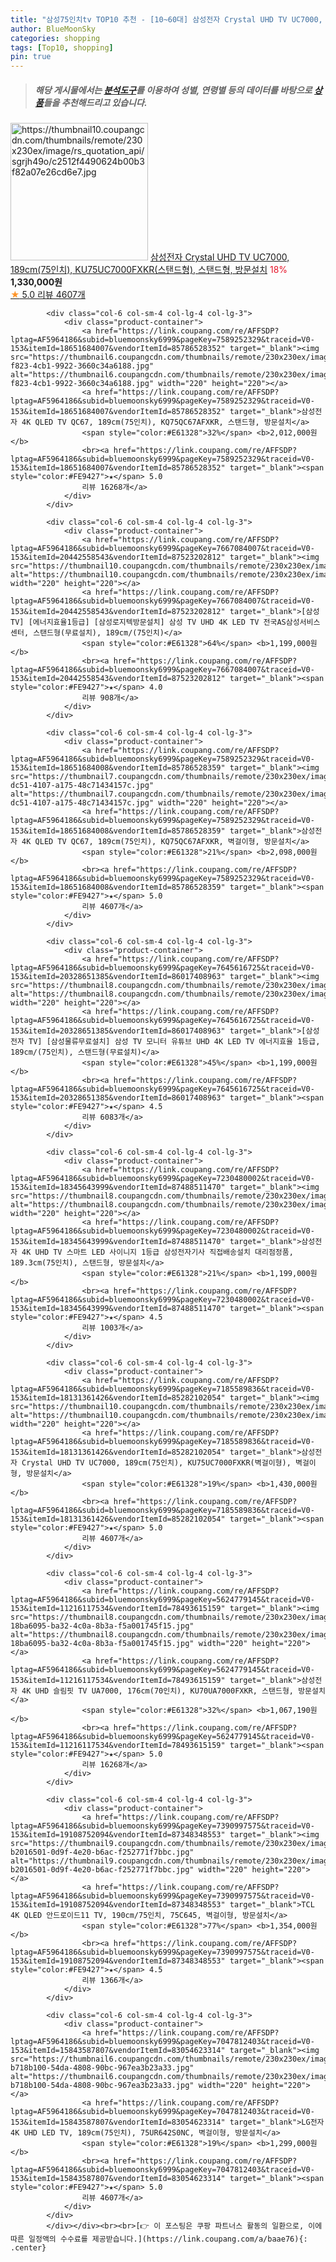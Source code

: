 ```yaml
---
title: "삼성75인치tv TOP10 추천 - [10~60대] 삼성전자 Crystal UHD TV UC7000, 189cm(75인치), KU75UC7000FXKR(스탠드형), 스탠드형, "
author: BlueMoonSky
categories: shopping
tags: [Top10, shopping]
pin: true
---
```


> ##### 해당 게시물에서는 [**분석도구**](https://itemscout.io/)를 이용하여 **성별**, **연령별** 등의 데이터를 바탕으로 [**상품**](https://link.coupang.com/a/baae76)들을 추천해드리고 있습니다.
<div class="container"><div class="row">
            <div class="col-6 col-sm-4 col-lg-4 col-lg-3">
                <div class="product-container">
                    <a href="https://link.coupang.com/re/AFFSDP?lptag=AF5964186&subid=bluemoonsky6999&pageKey=7185589836&traceid=V0-153&itemId=18131361425&vendorItemId=85282102042" target="_blank"><img src="https://thumbnail10.coupangcdn.com/thumbnails/remote/230x230ex/image/rs_quotation_api/sgrjh49o/c2512f4490624b00b3f82a07e26cd6e7.jpg" alt="https://thumbnail10.coupangcdn.com/thumbnails/remote/230x230ex/image/rs_quotation_api/sgrjh49o/c2512f4490624b00b3f82a07e26cd6e7.jpg" width="220" height="220"></a>
                    <a href="https://link.coupang.com/re/AFFSDP?lptag=AF5964186&subid=bluemoonsky6999&pageKey=7185589836&traceid=V0-153&itemId=18131361425&vendorItemId=85282102042" target="_blank">삼성전자 Crystal UHD TV UC7000, 189cm(75인치), KU75UC7000FXKR(스탠드형), 스탠드형, 방문설치</a>
                    <span style="color:#E61328">18%</span> <b>1,330,000원</b>
                    <br><a href="https://link.coupang.com/re/AFFSDP?lptag=AF5964186&subid=bluemoonsky6999&pageKey=7185589836&traceid=V0-153&itemId=18131361425&vendorItemId=85282102042" target="_blank"><span style="color:#FE9427">★</span> 5.0
                    리뷰 4607개</a>
                </div>
            </div>
            
            <div class="col-6 col-sm-4 col-lg-4 col-lg-3">
                <div class="product-container">
                    <a href="https://link.coupang.com/re/AFFSDP?lptag=AF5964186&subid=bluemoonsky6999&pageKey=7589252329&traceid=V0-153&itemId=18651684007&vendorItemId=85786528352" target="_blank"><img src="https://thumbnail6.coupangcdn.com/thumbnails/remote/230x230ex/image/retail/images/2023/04/26/10/2/3d3a5666-f823-4cb1-9922-3660c34a6188.jpg" alt="https://thumbnail6.coupangcdn.com/thumbnails/remote/230x230ex/image/retail/images/2023/04/26/10/2/3d3a5666-f823-4cb1-9922-3660c34a6188.jpg" width="220" height="220"></a>
                    <a href="https://link.coupang.com/re/AFFSDP?lptag=AF5964186&subid=bluemoonsky6999&pageKey=7589252329&traceid=V0-153&itemId=18651684007&vendorItemId=85786528352" target="_blank">삼성전자 4K QLED TV QC67, 189cm(75인치), KQ75QC67AFXKR, 스탠드형, 방문설치</a>
                    <span style="color:#E61328">32%</span> <b>2,012,000원</b>
                    <br><a href="https://link.coupang.com/re/AFFSDP?lptag=AF5964186&subid=bluemoonsky6999&pageKey=7589252329&traceid=V0-153&itemId=18651684007&vendorItemId=85786528352" target="_blank"><span style="color:#FE9427">★</span> 5.0
                    리뷰 16268개</a>
                </div>
            </div>
            
            <div class="col-6 col-sm-4 col-lg-4 col-lg-3">
                <div class="product-container">
                    <a href="https://link.coupang.com/re/AFFSDP?lptag=AF5964186&subid=bluemoonsky6999&pageKey=7667084007&traceid=V0-153&itemId=20442558543&vendorItemId=87523202812" target="_blank"><img src="https://thumbnail10.coupangcdn.com/thumbnails/remote/230x230ex/image/vendor_inventory/9283/9dbf8538500d0baccf7441d1e11a926017b28a5dcb6793d4a9c3de6a933a.jpg" alt="https://thumbnail10.coupangcdn.com/thumbnails/remote/230x230ex/image/vendor_inventory/9283/9dbf8538500d0baccf7441d1e11a926017b28a5dcb6793d4a9c3de6a933a.jpg" width="220" height="220"></a>
                    <a href="https://link.coupang.com/re/AFFSDP?lptag=AF5964186&subid=bluemoonsky6999&pageKey=7667084007&traceid=V0-153&itemId=20442558543&vendorItemId=87523202812" target="_blank">[삼성 TV] [에너지효율1등급] [삼성로지텍방문설치] 삼성 TV UHD 4K LED TV 전국AS삼성서비스센터, 스탠드형(무료설치), 189cm/(75인치)</a>
                    <span style="color:#E61328">64%</span> <b>1,199,000원</b>
                    <br><a href="https://link.coupang.com/re/AFFSDP?lptag=AF5964186&subid=bluemoonsky6999&pageKey=7667084007&traceid=V0-153&itemId=20442558543&vendorItemId=87523202812" target="_blank"><span style="color:#FE9427">★</span> 4.0
                    리뷰 908개</a>
                </div>
            </div>
            
            <div class="col-6 col-sm-4 col-lg-4 col-lg-3">
                <div class="product-container">
                    <a href="https://link.coupang.com/re/AFFSDP?lptag=AF5964186&subid=bluemoonsky6999&pageKey=7589252329&traceid=V0-153&itemId=18651684008&vendorItemId=85786528359" target="_blank"><img src="https://thumbnail7.coupangcdn.com/thumbnails/remote/230x230ex/image/retail/images/2023/04/26/10/5/b9f7e9cc-dc51-4107-a175-48c71434157c.jpg" alt="https://thumbnail7.coupangcdn.com/thumbnails/remote/230x230ex/image/retail/images/2023/04/26/10/5/b9f7e9cc-dc51-4107-a175-48c71434157c.jpg" width="220" height="220"></a>
                    <a href="https://link.coupang.com/re/AFFSDP?lptag=AF5964186&subid=bluemoonsky6999&pageKey=7589252329&traceid=V0-153&itemId=18651684008&vendorItemId=85786528359" target="_blank">삼성전자 4K QLED TV QC67, 189cm(75인치), KQ75QC67AFXKR, 벽걸이형, 방문설치</a>
                    <span style="color:#E61328">21%</span> <b>2,098,000원</b>
                    <br><a href="https://link.coupang.com/re/AFFSDP?lptag=AF5964186&subid=bluemoonsky6999&pageKey=7589252329&traceid=V0-153&itemId=18651684008&vendorItemId=85786528359" target="_blank"><span style="color:#FE9427">★</span> 5.0
                    리뷰 4607개</a>
                </div>
            </div>
            
            <div class="col-6 col-sm-4 col-lg-4 col-lg-3">
                <div class="product-container">
                    <a href="https://link.coupang.com/re/AFFSDP?lptag=AF5964186&subid=bluemoonsky6999&pageKey=7645616725&traceid=V0-153&itemId=20328651385&vendorItemId=86017408963" target="_blank"><img src="https://thumbnail8.coupangcdn.com/thumbnails/remote/230x230ex/image/vendor_inventory/af6d/f82c825b05000a7299a11bf752fc80a88151d4e61a6939a809b703e77b5a.jpg" alt="https://thumbnail8.coupangcdn.com/thumbnails/remote/230x230ex/image/vendor_inventory/af6d/f82c825b05000a7299a11bf752fc80a88151d4e61a6939a809b703e77b5a.jpg" width="220" height="220"></a>
                    <a href="https://link.coupang.com/re/AFFSDP?lptag=AF5964186&subid=bluemoonsky6999&pageKey=7645616725&traceid=V0-153&itemId=20328651385&vendorItemId=86017408963" target="_blank">[삼성전자 TV] [삼성물류무료설치] 삼성 TV 모니터 유튜브 UHD 4K LED TV 에너지효율 1등급, 189cm/(75인치), 스탠드형(무료설치)</a>
                    <span style="color:#E61328">45%</span> <b>1,199,000원</b>
                    <br><a href="https://link.coupang.com/re/AFFSDP?lptag=AF5964186&subid=bluemoonsky6999&pageKey=7645616725&traceid=V0-153&itemId=20328651385&vendorItemId=86017408963" target="_blank"><span style="color:#FE9427">★</span> 4.5
                    리뷰 6083개</a>
                </div>
            </div>
            
            <div class="col-6 col-sm-4 col-lg-4 col-lg-3">
                <div class="product-container">
                    <a href="https://link.coupang.com/re/AFFSDP?lptag=AF5964186&subid=bluemoonsky6999&pageKey=7230480002&traceid=V0-153&itemId=18345643999&vendorItemId=87488511470" target="_blank"><img src="https://thumbnail8.coupangcdn.com/thumbnails/remote/230x230ex/image/vendor_inventory/99af/088e2af87d82ccd8c327bea59f3478cb0861ce7efee4a8384a8197e5b041.jpg" alt="https://thumbnail8.coupangcdn.com/thumbnails/remote/230x230ex/image/vendor_inventory/99af/088e2af87d82ccd8c327bea59f3478cb0861ce7efee4a8384a8197e5b041.jpg" width="220" height="220"></a>
                    <a href="https://link.coupang.com/re/AFFSDP?lptag=AF5964186&subid=bluemoonsky6999&pageKey=7230480002&traceid=V0-153&itemId=18345643999&vendorItemId=87488511470" target="_blank">삼성전자 4K UHD TV 스마트 LED 사이니지 1등급 삼성전자기사 직접배송설치 대리점정품, 189.3cm(75인치), 스탠드형, 방문설치</a>
                    <span style="color:#E61328">21%</span> <b>1,199,000원</b>
                    <br><a href="https://link.coupang.com/re/AFFSDP?lptag=AF5964186&subid=bluemoonsky6999&pageKey=7230480002&traceid=V0-153&itemId=18345643999&vendorItemId=87488511470" target="_blank"><span style="color:#FE9427">★</span> 4.5
                    리뷰 1003개</a>
                </div>
            </div>
            
            <div class="col-6 col-sm-4 col-lg-4 col-lg-3">
                <div class="product-container">
                    <a href="https://link.coupang.com/re/AFFSDP?lptag=AF5964186&subid=bluemoonsky6999&pageKey=7185589836&traceid=V0-153&itemId=18131361426&vendorItemId=85282102054" target="_blank"><img src="https://thumbnail10.coupangcdn.com/thumbnails/remote/230x230ex/image/rs_quotation_api/9pcxfyhi/2aa24bfdc04446c8a7887f6cf9d48836.jpg" alt="https://thumbnail10.coupangcdn.com/thumbnails/remote/230x230ex/image/rs_quotation_api/9pcxfyhi/2aa24bfdc04446c8a7887f6cf9d48836.jpg" width="220" height="220"></a>
                    <a href="https://link.coupang.com/re/AFFSDP?lptag=AF5964186&subid=bluemoonsky6999&pageKey=7185589836&traceid=V0-153&itemId=18131361426&vendorItemId=85282102054" target="_blank">삼성전자 Crystal UHD TV UC7000, 189cm(75인치), KU75UC7000FXKR(벽걸이형), 벽걸이형, 방문설치</a>
                    <span style="color:#E61328">19%</span> <b>1,430,000원</b>
                    <br><a href="https://link.coupang.com/re/AFFSDP?lptag=AF5964186&subid=bluemoonsky6999&pageKey=7185589836&traceid=V0-153&itemId=18131361426&vendorItemId=85282102054" target="_blank"><span style="color:#FE9427">★</span> 5.0
                    리뷰 4607개</a>
                </div>
            </div>
            
            <div class="col-6 col-sm-4 col-lg-4 col-lg-3">
                <div class="product-container">
                    <a href="https://link.coupang.com/re/AFFSDP?lptag=AF5964186&subid=bluemoonsky6999&pageKey=5624779145&traceid=V0-153&itemId=11216117534&vendorItemId=78493615159" target="_blank"><img src="https://thumbnail8.coupangcdn.com/thumbnails/remote/230x230ex/image/retail/images/710930450350763-18ba6095-ba32-4c0a-8b3a-f5a001745f15.jpg" alt="https://thumbnail8.coupangcdn.com/thumbnails/remote/230x230ex/image/retail/images/710930450350763-18ba6095-ba32-4c0a-8b3a-f5a001745f15.jpg" width="220" height="220"></a>
                    <a href="https://link.coupang.com/re/AFFSDP?lptag=AF5964186&subid=bluemoonsky6999&pageKey=5624779145&traceid=V0-153&itemId=11216117534&vendorItemId=78493615159" target="_blank">삼성전자 4K UHD 슬림핏 TV UA7000, 176cm(70인치), KU70UA7000FXKR, 스탠드형, 방문설치</a>
                    <span style="color:#E61328">32%</span> <b>1,067,190원</b>
                    <br><a href="https://link.coupang.com/re/AFFSDP?lptag=AF5964186&subid=bluemoonsky6999&pageKey=5624779145&traceid=V0-153&itemId=11216117534&vendorItemId=78493615159" target="_blank"><span style="color:#FE9427">★</span> 5.0
                    리뷰 16268개</a>
                </div>
            </div>
            
            <div class="col-6 col-sm-4 col-lg-4 col-lg-3">
                <div class="product-container">
                    <a href="https://link.coupang.com/re/AFFSDP?lptag=AF5964186&subid=bluemoonsky6999&pageKey=7390997575&traceid=V0-153&itemId=19108752094&vendorItemId=87348348553" target="_blank"><img src="https://thumbnail9.coupangcdn.com/thumbnails/remote/230x230ex/image/retail/images/3935442401312169-b2016501-0d9f-4e20-b6ac-f252771f7bbc.jpg" alt="https://thumbnail9.coupangcdn.com/thumbnails/remote/230x230ex/image/retail/images/3935442401312169-b2016501-0d9f-4e20-b6ac-f252771f7bbc.jpg" width="220" height="220"></a>
                    <a href="https://link.coupang.com/re/AFFSDP?lptag=AF5964186&subid=bluemoonsky6999&pageKey=7390997575&traceid=V0-153&itemId=19108752094&vendorItemId=87348348553" target="_blank">TCL 4K QLED 안드로이드11 TV, 190cm/75인치, 75C645, 벽걸이형, 방문설치</a>
                    <span style="color:#E61328">77%</span> <b>1,354,000원</b>
                    <br><a href="https://link.coupang.com/re/AFFSDP?lptag=AF5964186&subid=bluemoonsky6999&pageKey=7390997575&traceid=V0-153&itemId=19108752094&vendorItemId=87348348553" target="_blank"><span style="color:#FE9427">★</span> 4.5
                    리뷰 1366개</a>
                </div>
            </div>
            
            <div class="col-6 col-sm-4 col-lg-4 col-lg-3">
                <div class="product-container">
                    <a href="https://link.coupang.com/re/AFFSDP?lptag=AF5964186&subid=bluemoonsky6999&pageKey=7047812403&traceid=V0-153&itemId=15843587807&vendorItemId=83054623314" target="_blank"><img src="https://thumbnail6.coupangcdn.com/thumbnails/remote/230x230ex/image/retail/images/2952334202762941-b718b100-54da-4808-90bc-967ea3b23a33.jpg" alt="https://thumbnail6.coupangcdn.com/thumbnails/remote/230x230ex/image/retail/images/2952334202762941-b718b100-54da-4808-90bc-967ea3b23a33.jpg" width="220" height="220"></a>
                    <a href="https://link.coupang.com/re/AFFSDP?lptag=AF5964186&subid=bluemoonsky6999&pageKey=7047812403&traceid=V0-153&itemId=15843587807&vendorItemId=83054623314" target="_blank">LG전자 4K UHD LED TV, 189cm(75인치), 75UR642S0NC, 벽걸이형, 방문설치</a>
                    <span style="color:#E61328">19%</span> <b>1,299,000원</b>
                    <br><a href="https://link.coupang.com/re/AFFSDP?lptag=AF5964186&subid=bluemoonsky6999&pageKey=7047812403&traceid=V0-153&itemId=15843587807&vendorItemId=83054623314" target="_blank"><span style="color:#FE9427">★</span> 5.0
                    리뷰 4607개</a>
                </div>
            </div>
            </div></div><br><br>[👉 이 포스팅은 쿠팡 파트너스 활동의 일환으로, 이에 따른 일정액의 수수료를 제공받습니다.](https://link.coupang.com/a/baae76){: .center}